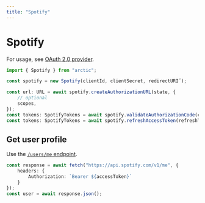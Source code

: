 ```yaml
---
title: "Spotify"
---
```


# Spotify

For usage, see [OAuth 2.0 provider](../oauth2.md).

```ts
import { Spotify } from "arctic";

const spotify = new Spotify(clientId, clientSecret, redirectURI˝);
```

```ts
const url: URL = await spotify.createAuthorizationURL(state, {
	// optional
	scopes,
});
const tokens: SpotifyTokens = await spotify.validateAuthorizationCode(code);
const tokens: SpotifyTokens = await spotify.refreshAccessToken(refreshToken);
```

## Get user profile

Use the [`/users/me` endpoint](https://developer.spotify.com/documentation/web-api/reference/get-current-users-profile).

```ts
const response = await fetch("https://api.spotify.com/v1/me", {
	headers: {
		Authorization: `Bearer ${accessToken}`
	}
});
const user = await response.json();
```

